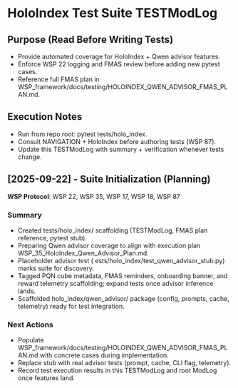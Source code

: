 # HoloIndex Test Suite TESTModLog

## Purpose (Read Before Writing Tests)
- Provide automated coverage for HoloIndex + Qwen advisor features.
- Enforce WSP 22 logging and FMAS review before adding new pytest cases.
- Reference full FMAS plan in WSP_framework/docs/testing/HOLOINDEX_QWEN_ADVISOR_FMAS_PLAN.md.

## Execution Notes
- Run from repo root: pytest tests/holo_index.
- Consult NAVIGATION + HoloIndex before authoring tests (WSP 87).
- Update this TESTModLog with summary + verification whenever tests change.

## [2025-09-22] - Suite Initialization (Planning)
**WSP Protocol**: WSP 22, WSP 35, WSP 17, WSP 18, WSP 87

### Summary
- Created tests/holo_index/ scaffolding (TESTModLog, FMAS plan reference, pytest stub).
- Preparing Qwen advisor coverage to align with execution plan WSP_35_HoloIndex_Qwen_Advisor_Plan.md.
- Placeholder advisor test (	ests/holo_index/test_qwen_advisor_stub.py) marks suite for discovery.
- Tagged PQN cube metadata, FMAS reminders, onboarding banner, and reward telemetry scaffolding; expand tests once advisor inference lands.
- Scaffolded holo_index/qwen_advisor/ package (config, prompts, cache, telemetry) ready for test integration.

### Next Actions
- Populate WSP_framework/docs/testing/HOLOINDEX_QWEN_ADVISOR_FMAS_PLAN.md with concrete cases during implementation.
- Replace stub with real advisor tests (prompt, cache, CLI flag, telemetry).
- Record test execution results in this TESTModLog and root ModLog once features land.

